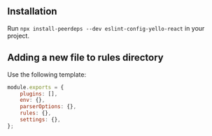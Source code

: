 
## Installation
Run `npx install-peerdeps --dev eslint-config-yello-react` in your project.


## Adding a new file to rules directory
Use the following template:

```javascript 
module.exports = {
	plugins: [],
	env: {},
	parserOptions: {},
	rules: {},
	settings: {},
};
```
